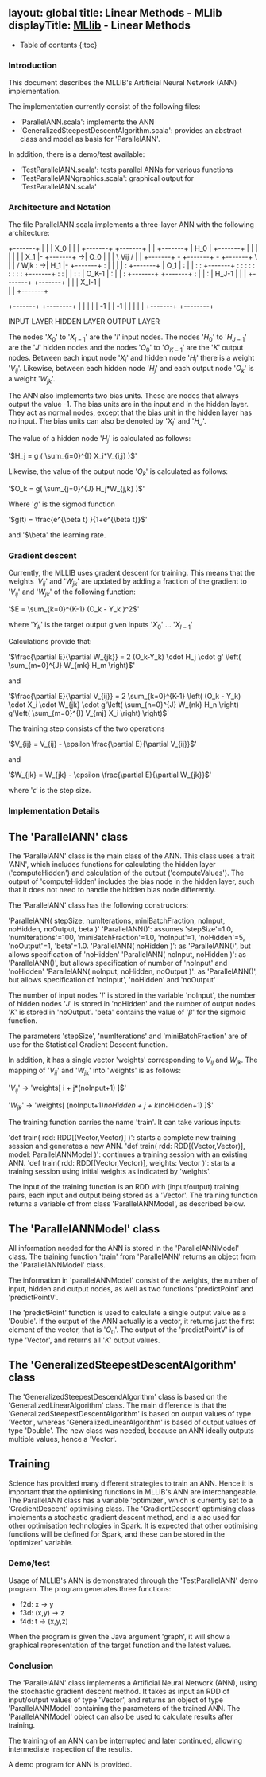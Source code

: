 layout: global
title: Linear Methods - MLlib
displayTitle: <a href="mllib-guide.html">MLlib</a> - Linear Methods
---

* Table of contents
{:toc}

### Introduction

This document describes the MLLIB's Artificial Neural Network (ANN) implementation.

The implementation currently consist of the following files:

* 'ParallelANN.scala': implements the ANN
* 'GeneralizedSteepestDescentAlgorithm.scala': provides an abstract class and model as basis for 'ParallelANN'.

In addition, there is a demo/test available:

* 'TestParallelANN.scala': tests parallel ANNs for various functions
* 'TestParallelANNgraphics.scala': graphical output for 'TestParallelANN.scala'

### Architecture and Notation

The file ParallelANN.scala implements a three-layer ANN with the following architecture:


 +-------+
 |       |
 |  X_0  |
 |       | 
 +-------+       +-------+
                 |       |
 +-------+       |  H_0  |      +-------+
 |       |       |       |      |       |
 |  X_1  |-      +-------+    ->|  O_0  |
 |       | \ Vij             /  |       |
 +-------+  -    +-------+  -   +-------+
              \  |       | / Wjk
     :         ->|  H_1  |-     +-------+
     :           |       |      |       |
     :           +-------+      |  O_1  |
     :                          |       |
     :               :          +-------+
     :               :
     :               :              :
     :               : 
     :               :          +-------+
     :               :          |       |
     :               :          | O_K-1 |
     :                          |       |
     :           +-------+      +-------+
     :           |       |
     :           | H_J-1 |
                 |       |
 +-------+       +-------+
 |       | 
 | X_I-1 |  
 |       |
 +-------+

 +-------+      +--------+
 |       |      |        |
 |   -1  |      |   -1   |
 |       |      |        |
 +-------+      +--------+

INPUT LAYER     HIDDEN LAYER    OUTPUT LAYER


The nodes '$X_0$' to '$X_{I-1}$' are the '$I$' input nodes. The nodes '$H_0$' to '$H_{J-1}$' are the '$J$' hidden nodes and the nodes '$O_0$' to '$O_{K-1}$' are the '$K$' output nodes. Between each input node '$X_i$' and hidden node '$H_j$' there is a weight '$V_{ij}$'. Likewise, between each hidden node '$H_j$' and each output node '$O_k$' is a weight '$W_{jk}$'. 

The ANN also implements two bias units. These are nodes that always output the value -1. The bias units are in the input and in the hidden layer. They act as normal nodes, except that the bias unit in the hidden layer has no input. The bias units can also be denoted by '$X_I$' and '$H_J$'.

The value of a hidden node '$H_j$' is calculated as follows:

'$H_j = g ( \sum_{i=0}^{I} X_i*V_{i,j} )$'

Likewise, the value of the output node '$O_k$' is calculated as follows:

'$O_k = g( \sum_{j=0}^{J} H_j*W_{j,k} )$'

Where '$g$' is the sigmod function

'$g(t) = \frac{e^{\beta t} }{1+e^{\beta t}}$'

and '$\beta' the learning rate.

### Gradient descent

Currently, the MLLIB uses gradent descent for training. This means that the weights '$V_{ij}$' and '$W_{jk}$' are updated by adding a fraction of the gradient to '$V_{ij}$' and '$W_{jk}$' of the following function:

'$E = \sum_{k=0}^{K-1} (O_k - Y_k )^2$'

where '$Y_k$' is the target output given inputs '$X_0$' ... '$X_{I-1}$'

Calculations provide that:

'$\frac{\partial E}{\partial W_{jk}} = 2 (O_k-Y_k) \cdot H_j \cdot g' \left( \sum_{m=0}^{J} W_{mk} H_m \right)$'

and

'$\frac{\partial E}{\partial V_{ij}} = 2 \sum_{k=0}^{K-1} \left( (O_k - Y_k)  \cdot X_i \cdot W_{jk} \cdot g'\left( \sum_{n=0}^{J} W_{nk} H_n \right) g'\left( \sum_{m=0}^{I} V_{mj} X_i \right) \right)$'

The training step consists of the two operations

'$V_{ij} = V_{ij} - \epsilon \frac{\partial E}{\partial V_{ij}}$'

and

'$W_{jk} = W_{jk} - \epsilon \frac{\partial E}{\partial W_{jk}}$'

where '$\epsilon$' is the step size.

### Implementation Details

## The 'ParallelANN' class

The 'ParallelANN' class is the main class of the ANN. This class uses a trait 'ANN', which includes functions for calculating the hidden layer ('computeHidden') and calculation of the output ('computeValues'). The output of 'computeHidden' includes the bias node in the hidden layer, such that it does not need to handle the hidden bias node differently.

The 'ParallelANN' class has the following constructors:

'ParallelANN( stepSize, numIterations, miniBatchFraction, noInput, noHidden, noOutput, beta )'
'ParallelANN()': assumes 'stepSize'=1.0, 'numIterations'=100, 'miniBatchFraction'=1.0, 'noInput'=1, 'noHidden'=5, 'noOutput'=1, 'beta'=1.0.
'ParallelANN( noHidden )': as 'ParallelANN()', but allows specification of 'noHidden'
'ParallelANN( noInput, noHidden )': as 'ParallelANN()', but allows specification of number of 'noInput' and 'noHidden'
'ParallelANN( noInput, noHidden, noOutput )': as 'ParallelANN()', but allows specification of 'noInput', 'noHidden' and 'noOutput'

The number of input nodes '$I$' is stored in the variable 'noInput', the number of hidden nodes '$J$' is stored in 'noHidden' and the number of output nodes '$K$' is stored in 'noOutput'. 'beta' contains the value of '$\beta$' for the sigmoid function.

The parameters 'stepSize', 'numIterations' and 'miniBatchFraction' are of use for the Statistical Gradient Descent function.

In addition, it has a single vector 'weights' corresponding to $V_{ij}$ and $W_{jk}$. The mapping of '$V_{ij}$' and '$W_{jk}$' into 'weights' is as follows:

'$V_{ij}$' -> 'weights[  i + j*(noInput+1) ]$'

'$W_{jk}$' -> 'weights[ (noInput+1)*noHidden + j + k*(noHidden+1) ]$'

The training function carries the name 'train'. It can take various inputs:

'def train( rdd: RDD[(Vector,Vector)] )': starts a complete new training session and generates a new ANN.
'def train( rdd: RDD[(Vector,Vector)], model: ParallelANNModel )': continues a training session with an existing ANN.
'def train( rdd: RDD[(Vector,Vector)], weights: Vector )': starts a training session using initial weights as indicated by 'weights'.

The input of the training function is an RDD with (input/output) training pairs, each input and output being stored as a 'Vector'. The training function returns a variable of from class 'ParallelANNModel', as described below.

## The 'ParallelANNModel' class

All information needed for the ANN is stored in the 'ParallelANNModel' class. The training function 'train' from 'ParallelANN' returns an object from the 'ParallelANNModel' class.

The information in 'parallelANNModel' consist of the weights, the number of input, hidden and output nodes, as well as two functions 'predictPoint' and 'predictPointV'.

The 'predictPoint' function is used to calculate a single output value as a 'Double'. If the output of the ANN actually is a vector, it returns just the first element of the vector, that is '$O_{0}$'. The output of the 'predictPointV' is of type 'Vector', and returns all '$K$' output values.

## The 'GeneralizedSteepestDescentAlgorithm' class

The 'GeneralizedSteepestDescendAlgorithm' class is based on the 'GeneralizedLinearAlgorithm' class. The main difference is that the 'GeneralizedSteepestDescentAlgorithm' is based on output values of type 'Vector', whereas 'GeneralizedLinearAlgorithm' is based of output values of type 'Double'. The new class was needed, because an ANN ideally outputs multiple values, hence a 'Vector'.

## Training

Science has provided many different strategies to train an ANN. Hence it is important that the optimising functions in MLLIB's ANN are interchangeable. The ParallelANN class has a variable 'optimizer', which is currently set to a 'GradientDescent' optimising class. The 'GradientDescent' optimising class implements a stochastic gradient descent method, and is also used for other optimisation technologies in Spark. It is expected that other optimising functions will be defined for Spark, and these can be stored in the 'optimizer' variable.

### Demo/test

Usage of MLLIB's ANN is demonstrated through the 'TestParallelANN' demo program. The program generates three functions:

* f2d: x -> y
* f3d: (x,y) -> z
* f4d: t -> (x,y,z)

When the program is given the Java argument 'graph', it will show a graphical representation of the target function and the latest values.

### Conclusion

The 'ParallelANN' class implements a Artificial Neural Network (ANN), using the stochastic gradient descent method. It takes as input an RDD of input/output values of type 'Vector', and returns an object of type 'ParallelANNModel' containing the parameters of the trained ANN. The 'ParallelANNModel' object can also be used to calculate results after training.

The training of an ANN can be interrupted and later continued, allowing intermediate inspection of the results.

A demo program for ANN is provided.
